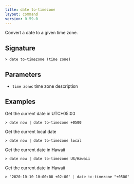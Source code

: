 ```yaml
---
title: date to-timezone
layout: command
version: 0.59.0
---
```


Convert a date to a given time zone.

## Signature

```> date to-timezone (time zone)```

## Parameters

 -  `time zone`: time zone description

## Examples

Get the current date in UTC+05:00
```shell
> date now | date to-timezone +0500
```

Get the current local date
```shell
> date now | date to-timezone local
```

Get the current date in Hawaii
```shell
> date now | date to-timezone US/Hawaii
```

Get the current date in Hawaii
```shell
> "2020-10-10 10:00:00 +02:00" | date to-timezone "+0500"
```
